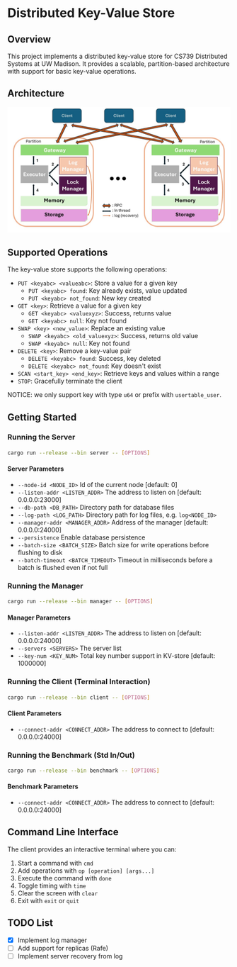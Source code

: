 # Distributed Key-Value Store

## Overview

This project implements a distributed key-value store for CS739 Distributed Systems at UW Madison. It provides a scalable, partition-based architecture with support for basic key-value operations.

## Architecture

![architecture](fig/architecture.jpg)

## Supported Operations

The key-value store supports the following operations:

- `PUT <keyabc> <valueabc>`: Store a value for a given key
    - `PUT <keyabc> found`: Key already exists, value updated
    - `PUT <keyabc> not_found`: New key created
- `GET <key>`: Retrieve a value for a given key
    - `GET <keyabc> <valuexyz>`: Success, returns value
    - `GET <keyabc> null`: Key not found
- `SWAP <key> <new_value>`: Replace an existing value
    - `SWAP <keyabc> <old_valuexyz>`: Success, returns old value
    - `SWAP <keyabc> null`: Key not found
- `DELETE <key>`: Remove a key-value pair
    - `DELETE <keyabc> found`: Success, key deleted
    - `DELETE <keyabc> not_found`: Key doesn't exist
- `SCAN <start_key> <end_key>`: Retrieve keys and values within a range
- `STOP`: Gracefully terminate the client

NOTICE: we only support key with type `u64` or prefix with `usertable_user`.

## Getting Started

### Running the Server

```bash
cargo run --release --bin server -- [OPTIONS]
```

#### Server Parameters

- `--node-id <NODE_ID>`             Id of the current node [default: 0]
- `--listen-addr <LISTEN_ADDR>`      The address to listen on [default: 0.0.0.0:23000]
- `--db-path <DB_PATH>`              Directory path for database files
- `--log-path <LOG_PATH>`            Directory path for log files, e.g. `log<NODE_ID>`
- `--manager-addr <MANAGER_ADDR>`    Address of the manager [default: 0.0.0.0:24000]
- `--persistence`                    Enable database persistence
- `--batch-size <BATCH_SIZE>`        Batch size for write operations before flushing to disk
- `--batch-timeout <BATCH_TIMEOUT>`  Timeout in milliseconds before a batch is flushed even if not full

### Running the Manager

```bash
cargo run --release --bin manager -- [OPTIONS]
```

#### Manager Parameters

- `--listen-addr <LISTEN_ADDR>`  The address to listen on [default: 0.0.0.0:24000]
- `--servers <SERVERS>`          The server list
- `--key-num <KEY_NUM>`          Total key number support in KV-store [default: 1000000]

### Running the Client (Terminal Interaction)

```bash
cargo run --release --bin client -- [OPTIONS]
```

#### Client Parameters

- `--connect-addr <CONNECT_ADDR>`  The address to connect to [default: 0.0.0.0:24000]

### Running the Benchmark (Std In/Out)

```bash
cargo run --release --bin benchmark -- [OPTIONS]
```

#### Benchmark Parameters

- `--connect-addr <CONNECT_ADDR>`  The address to connect to [default: 0.0.0.0:24000]

## Command Line Interface

The client provides an interactive terminal where you can:

1. Start a command with `cmd`
2. Add operations with `op [operation] [args...]`
3. Execute the command with `done`
4. Toggle timing with `time`
5. Clear the screen with `clear`
6. Exit with `exit` or `quit`


## TODO List

- [x] Implement log manager
- [ ] Add support for replicas (Rafe)
- [ ] Implement server recovery from log